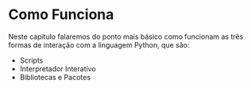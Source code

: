 # Como Funciona

Neste capítulo falaremos do ponto mais básico como funcionam as três formas de
interação com a linguagem Python, que são:

* Scripts
* Interpretador Interativo
* Bibliotecas e Pacotes
